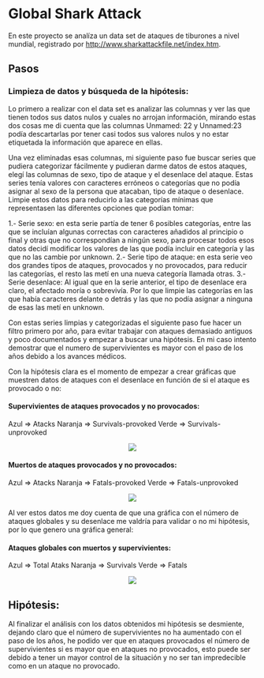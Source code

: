 # Global Shark Attack

En este proyecto se analíza un data set de ataques de tiburones a nivel mundial, registrado por http://www.sharkattackfile.net/index.htm.

## Pasos

### Limpieza de datos y búsqueda de la hipótesis:
Lo primero a realizar con el data set es analizar las columnas y ver las que tienen todos sus datos nulos y cuales no arrojan información, mirando estas dos cosas me di cuenta que las columnas Unmamed: 22 y Unnamed:23 podía descartarlas por tener casi todos sus valores nulos y no estar etiquetada la información que aparece en ellas.

Una vez eliminadas esas columnas, mi siguiente paso fue buscar series que pudiera categorizar fácilmente y pudieran darme datos de estos ataques, elegí las columnas de sexo, tipo de ataque y el desenlace del ataque. Estas series tenía valores con caracteres erróneos o categorías que no podía asignar al sexo de la persona que atacaban, tipo de ataque o desenlace. Limpie estos datos para reducirlo a las categorías mínimas que representasen las diferentes opciones que podían tomar:

   1.- Serie sexo: en esta serie partía de tener 6 posibles categorías, entre las que se incluían algunas correctas con caracteres añadidos al principio o final y otras que no correspondían a ningún sexo, para procesar todos esos datos decidí modificar los valores de las que podía incluir en categoría y las que no las cambie por unknown.
   2.- Serie tipo de ataque: en esta serie veo dos grandes tipos de ataques, provocados y no provocados, para reducir las categorías, el resto las metí en una nueva categoría llamada otras.
   3.- Serie desenlace: Al igual que en la serie anterior, el tipo de desenlace era claro, el afectado moría o sobrevivía. Por lo que limpie las categorías en las que había caracteres delante o detrás y las que no podía asignar a ninguna de esas las metí en unknown.

Con estas series limpias y categorizadas el siguiente paso fue hacer un filtro primero por año, para evitar trabajar con ataques demasiado antiguos y poco documentados y empezar a buscar una hipótesis.
En mi caso intento demostrar que el numero de supervivientes es mayor con el paso de los años debido a los avances médicos.

Con la hipótesis clara es el momento de empezar a crear gráficas que muestren datos de ataques con el desenlace en función de si el ataque es provocado o no:

#### Supervivientes de ataques provocados y no provocados:
Azul => Atacks 
Naranja => Survivals-provoked 
Verde => Survivals-unprovoked

<p align="center"> <img  src="https://github.com/AlexMndzF/Project_Global-Shark-Attack/blob/master/src/Global%20shark_survivals-type.png"></p>

#### Muertos de ataques provocados y no provocados:
Azul => Atacks 
Naranja => Fatals-provoked 
Verde => Fatals-unprovoked

<p align="center"> <img  src="https://github.com/AlexMndzF/Project_Global-Shark-Attack/blob/master/src/Global%20shark_fatals-type.png"></p>

Al ver estos datos me doy cuenta de que una gráfica con el número de ataques globales y su desenlace me valdría para validar o no mi hipótesis, por lo que genero una gráfica general:

#### Ataques globales con muertos y supervivientes:
Azul => Total Ataks
Naranja => Survivals
Verde => Fatals 
<p align="center"> <img  src="https://github.com/AlexMndzF/Project_Global-Shark-Attack/blob/master/src/Global%20shark_Totals.png"></p>

## Hipótesis:
Al finalizar el análisis con los datos obtenidos mi hipótesis se desmiente, dejando claro que el número de supervivientes no ha aumentado con el paso de los años, he podido ver que en ataques provocados el número de supervivientes si es mayor que en ataques no provocados, esto puede ser debido a tener un mayor control de la situación y no ser tan impredecible como en un ataque no provocado.

